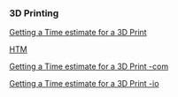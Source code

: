 ### 3D Printing

[Getting a Time estimate for a 3D Print](https://github.com/jesmehta/student-guides/blob/master/3D%20printing%20estimate/readme.md)

[HTM](3DP-estimation.htm)

[Getting a Time estimate for a 3D Print -com](https://github.com/jesmehta/student-guides/blob/master/3D%20printing%20estimate/index.md)

[Getting a Time estimate for a 3D Print -io](https://jesmehta.github.io/student-guides/3D%20printing%20estimate/index.md)
